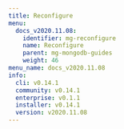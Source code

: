 ```yaml
---
title: Reconfigure
menu:
  docs_v2020.11.08:
    identifier: mg-reconfigure
    name: Reconfigure
    parent: mg-mongodb-guides
    weight: 46
menu_name: docs_v2020.11.08
info:
  cli: v0.14.1
  community: v0.14.1
  enterprise: v0.1.1
  installer: v0.14.1
  version: v2020.11.08
---
```


